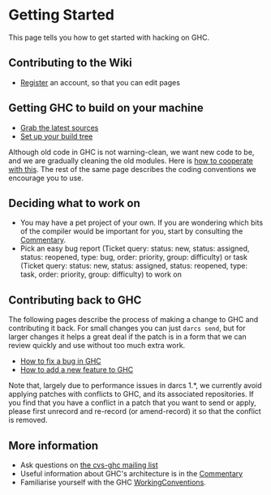 # Getting Started


This page tells you how to get started with hacking on GHC.

## Contributing to the Wiki

- [Register](/trac/ghc/trac/ghc/register) an account, so that you can edit pages

## Getting GHC to build on your machine

- [Grab the latest sources](building/getting-the-sources)
- [Set up your build tree](building/hacking)


Although old code in GHC is not warning-clean, we want new code to be, and we are gradually cleaning the old modules.  Here is [how to cooperate with this](commentary/coding-style#warnings).  The rest of the same page describes the coding conventions we encourage you to use.

## Deciding what to work on

- You may have a pet project of your own.  If you are wondering which bits of the compiler would be important for you, start by consulting the [Commentary](commentary). 
- Pick an easy bug report (Ticket query: status: new, status: assigned, status: reopened, type: bug, order: priority, group: difficulty) or task (Ticket query: status: new, status: assigned, status: reopened, type: task, order: priority, group: difficulty) to work on

## Contributing back to GHC


The following pages describe the process of making a change to GHC and contributing it back.  For small changes you can just `darcs send`, but for larger changes it helps a great deal if the patch is in a form that we can review quickly and use without too much extra work.

- [How to fix a bug in GHC](working-conventions/fixing-bugs)
- [How to add a new feature to GHC](working-conventions/adding-features)


Note that, largely due to performance issues in darcs 1.\*, we currently avoid applying patches with conflicts to GHC, and its associated repositories. If you find that you have a conflict in a patch that you want to send or apply, please first unrecord and re-record (or amend-record) it so that the conflict is removed.

## More information

- Ask questions on [ the cvs-ghc mailing list](http://haskell.org/mailman/listinfo/cvs-ghc)
- Useful information about GHC's architecture is in the [Commentary](commentary)
- Familiarise yourself with the GHC [WorkingConventions](working-conventions).
